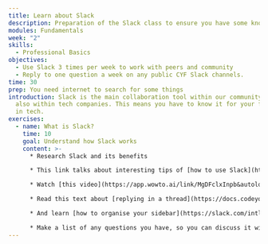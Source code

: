 ```yaml
---
title: Learn about Slack
description: Preparation of the Slack class to ensure you have some knoweldge
modules: Fundamentals
week: "2"
skills:
  - Professional Basics
objectives:
  - Use Slack 3 times per week to work with peers and community
  - Reply to one question a week on any public CYF Slack channels.
time: 30
prep: You need internet to search for some things
introduction: S﻿lack is the main collaboration tool within our community and
  also within tech companies. This means you have to know it for your future job
  in tech.
exercises:
  - name: What is Slack?
    time: 10
    goal: Understand how Slack works
    content: >-
      * Research Slack and its benefits

      * This link talks about interesting tips of [how to use Slack](https://dispatch.m.io/slack-etiquette/)

      * Watch [this video](https://app.wowto.ai/link/MgDFclxInpb&autolocale=true) about Slack Etiquette for our community

      * Read this text about [replying in a thread](https://docs.codeyourfuture.io/trainees/guides/common-responses/reply-in-thread)

      * A﻿nd learn [how to organise your sidebar](https://slack.com/intl/en-gb/help/articles/360043207674-Organise-your-sidebar-with-customised-sections)

      * M﻿ake a list of any questions you have, so you can discuss it with your team members
---
```

